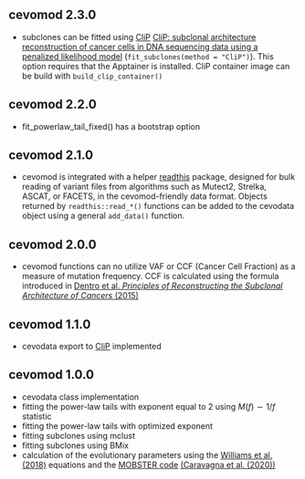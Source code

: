 
## cevomod 2.3.0
* subclones can be fitted using [CliP](https://github.com/wwylab/CliP) [CliP: subclonal architecture reconstruction of cancer cells in DNA sequencing data using a penalized likelihood model](https://www.biorxiv.org/content/10.1101/2021.03.31.437383v1) (`fit_subclones(method = "CliP")`). This option requires that the Apptainer is installed. CliP container image can be build with `build_clip_container()`

## cevomod 2.2.0
* fit_powerlaw_tail_fixed() has a bootstrap option

## cevomod 2.1.0
* cevomod is integrated with a helper [readthis](https://pawelqs.github.io/readthis/index.html) package, designed for bulk reading of variant files from algorithms such as Mutect2, Strelka, ASCAT, or FACETS, in the cevomod-friendly data format. Objects returned by `readthis::read_*()` functions can be added to the cevodata object using a general `add_data()` function.


## cevomod 2.0.0
* cevomod functions can no utilize VAF or CCF (Cancer Cell Fraction) as a measure
  of mutation frequency. CCF is calculated using the formula introduced in [Dentro et al. *Principles of Reconstructing the Subclonal Architecture of Cancers* (2015)](https://doi.org/10.1101/cshperspect.a026625)


## cevomod 1.1.0
* cevodata export to [CliP](https://github.com/wwylab/CliP) implemented


## cevomod 1.0.0
* cevodata class implementation
* fitting the power-law tails with exponent equal to 2 using $M(f) \sim 1/f$ statistic
* fitting the power-law tails with optimized exponent
* fitting subclones using mclust
* fitting subclones using BMix
* calculation of the evolutionary parameters using the [Williams et al. (2018)](https://doi.org/10.1038/s41588-018-0128-6) equations and the [MOBSTER code](https://github.com/caravagnalab/mobster/blob/master/R/evodynamics.R) [(Caravagna et al. (2020))](https://doi.org/10.1038/s41588-020-0675-5)
